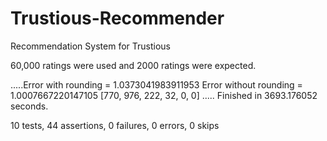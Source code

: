Trustious-Recommender
=====================

Recommendation System for Trustious

60,000 ratings were used and 2000 ratings were expected.

.....Error with rounding = 1.0373041983911953 Error without rounding = 1.0007667220147105 [770, 976, 222, 32, 0, 0]
.....
Finished in 3693.176052 seconds.

10 tests, 44 assertions, 0 failures, 0 errors, 0 skips

